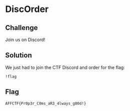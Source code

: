 # DiscOrder

## Challenge

Join us on Discord!

## Solution

We just had to join the CTF Discord and order for the flag:

```
!flag
```

## Flag

```
AFFCTF{Pr0p3r_C0ms_aR3_4lways_g00d!}
```